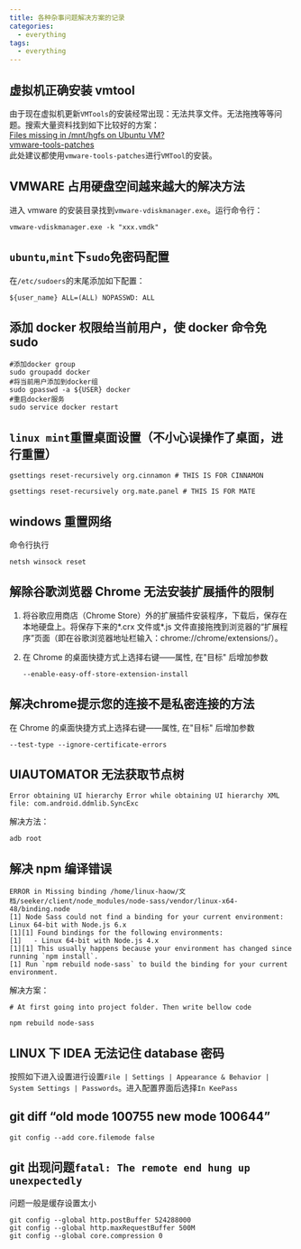 ```yaml
---
title: 各种杂事问题解决方案的记录
categories:
  - everything
tags:
  - everything
---
```


## 虚拟机正确安装 vmtool

由于现在虚拟机更新`VMTools`的安装经常出现：无法共享文件。无法拖拽等等问题。搜索大量资料找到如下比较好的方案：  
[Files missing in /mnt/hgfs on Ubuntu VM?](https://askubuntu.com/questions/591664/files-missing-in-mnt-hgfs-on-ubuntu-vm)  
[vmware-tools-patches](https://github.com/rasa/vmware-tools-patches)  
此处建议都使用`vmware-tools-patches`进行`VMTool`的安装。

## VMWARE 占用硬盘空间越来越大的解决方法

进入 vmware 的安装目录找到`vmware-vdiskmanager.exe`。运行命令行：

```
vmware-vdiskmanager.exe -k "xxx.vmdk"
```

## `ubuntu`,`mint`下`sudo`免密码配置

在`/etc/sudoers`的末尾添加如下配置：

```
${user_name} ALL=(ALL) NOPASSWD: ALL
```

## 添加 docker 权限给当前用户，使 docker 命令免 sudo

```
#添加docker group
sudo groupadd docker
#将当前用户添加到docker组
sudo gpasswd -a ${USER} docker
#重启docker服务
sudo service docker restart
```

## `linux mint`重置桌面设置（不小心误操作了桌面，进行重置）

```
gsettings reset-recursively org.cinnamon # THIS IS FOR CINNAMON

gsettings reset-recursively org.mate.panel # THIS IS FOR MATE
```

## windows 重置网络

命令行执行

```
netsh winsock reset
```

## 解除谷歌浏览器 Chrome 无法安装扩展插件的限制

1. 将谷歌应用商店（Chrome Store）外的扩展插件安装程序，下载后，保存在本地硬盘上。将保存下来的*.crx 文件或*.js 文件直接拖拽到浏览器的“扩展程序”页面（即在谷歌浏览器地址栏输入：chrome://chrome/extensions/）。

2. 在 Chrome 的桌面快捷方式上选择右键——属性, 在"目标" 后增加参数
   ```
   --enable-easy-off-store-extension-install
   ```

##  解决chrome提示您的连接不是私密连接的方法
在 Chrome 的桌面快捷方式上选择右键——属性, 在"目标" 后增加参数
```
--test-type --ignore-certificate-errors
```

## UIAUTOMATOR 无法获取节点树

```
Error obtaining UI hierarchy Error while obtaining UI hierarchy XML file: com.android.ddmlib.SyncExc
```

解决方法：

```
adb root
```

## 解决 npm 编译错误

```
ERROR in Missing binding /home/linux-haow/文档/seeker/client/node_modules/node-sass/vendor/linux-x64-48/binding.node
[1] Node Sass could not find a binding for your current environment: Linux 64-bit with Node.js 6.x
[1][1] Found bindings for the following environments:
[1]   - Linux 64-bit with Node.js 4.x
[1][1] This usually happens because your environment has changed since running `npm install`.
[1] Run `npm rebuild node-sass` to build the binding for your current environment.
```

解决方案：

```
# At first going into project folder. Then write bellow code

npm rebuild node-sass
```

## LINUX 下 IDEA 无法记住 database 密码

按照如下进入设置进行设置`File | Settings | Appearance & Behavior | System Settings | Passwords`。进入配置界面后选择`In KeePass`

## git diff “old mode 100755 new mode 100644”

```
git config --add core.filemode false
```

## git 出现问题`fatal: The remote end hung up unexpectedly`
问题一般是缓存设置太小
```
git config --global http.postBuffer 524288000
git config --global http.maxRequestBuffer 500M
git config --global core.compression 0
```